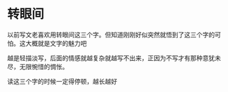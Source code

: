 # 转眼间

以前写文老喜欢用转眼间这三个字。但知道刚刚好似突然就悟到了这三个字的可怕。这大概就是文字的魅力吧

越是轻描淡写，后面的情感就越复杂就越写不出来，正因为不写才有那种意犹未尽，无限惋惜的惆怅。 

读这三个字的时候一定得停顿，越长越好
